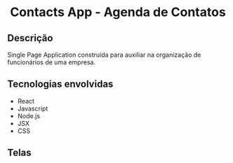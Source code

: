 # <center>Contacts App - Agenda de Contatos</center>

## Descrição

Single Page Application construída para auxiliar na organização de funcionários de uma empresa.

## Tecnologias envolvidas

* React
* Javascript
* Node.js
* JSX
* CSS

## Telas

